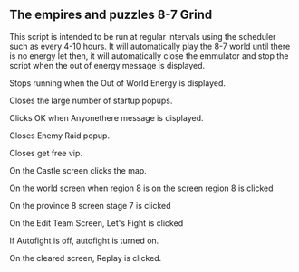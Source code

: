 ## The empires and puzzles 8-7 Grind

This script is intended to be run at regular intervals using the scheduler such as every 4-10 hours.  It will automatically play the 8-7 world until there is no energy let then, it will automatically close the emmulator and stop the script when the out of energy message is displayed.  

Stops running when the Out of World Energy is displayed.

Closes the large number of startup popups.

Clicks OK when Anyonethere message is displayed.

Closes Enemy Raid popup.

Closes get free vip.

On the Castle screen clicks the map.

On the world screen when region 8 is on the screen region 8 is clicked

On the province 8 screen stage 7 is clicked

On the Edit Team Screen, Let's Fight is clicked

If Autofight is off, autofight is turned on.

On the cleared screen, Replay is clicked.

